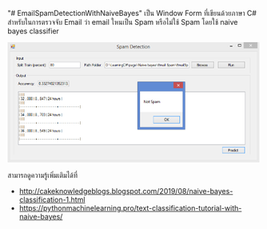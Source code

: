 "# EmailSpamDetectionWithNaiveBayes" 
เป็น Window Form ที่เขียนด้วยภาษา C# สำหรับในการตรวจจับ Email ว่า email ใหนเป็น Spam หรือไม่ใช้ Spam โดยใช้ naive bayes classifier

![alt text](https://github.com/CakeNuthep/EmailSpamDetectionWithNaiveBayes/blob/master/image/Application.PNG)

สามารถดูความรู้เพิ่มเติมได้ที่
- http://cakeknowledgeblogs.blogspot.com/2019/08/naive-bayes-classification-1.html
- https://pythonmachinelearning.pro/text-classification-tutorial-with-naive-bayes/

